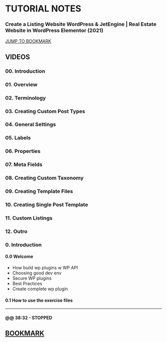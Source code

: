 <link rel="stylesheet" href="css/ehd-tut-notes.css" />

# TUTORIAL NOTES

### <div class="tutorial-title">Create a Listing Website WordPress & JetEngine | Real Estate Website in WordPress Elementor (2021)</div>



<a id="top-bookmark-btn" class="bookmark-link" href="#bookmark">JUMP TO BOOKMARK</a>



## VIDEOS


### 00. Introduction                 
### 01. Overview                     
### 02. Terminology                  
### 03. Creating Custom Post Types   
### 04. General Settings             
### 05. Labels                       
### 06. Properties                   
### 07. Meta Fields                  
### 08. Creating Custom Taxonomy     
### 09. Creating Template Files      
### 10. Creating Single Post Template
### 11. Custom Listings              
### 12. Outro                        



### 0. Introduction

#### 0.0 Welcome
  
- How build wp plugins w WP API
- Choosing good dev env
- Secure WP plugins
- Best Practices
- Create complete wp plugin

#### 0.1 How to use the exercise files




---
#### @@ 38:32 - STOPPED



<a id="bookmark" href="#top-bookmark-btn" title="back to top">BOOKMARK</a>
---


